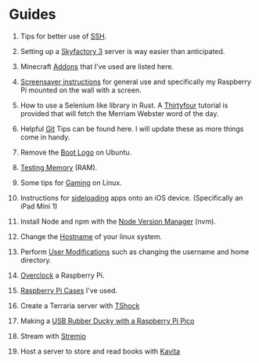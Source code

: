 # Guides

1. Tips for better use of [SSH](./guides/ssh.md).

2. Setting up a [Skyfactory 3](./guides/skyfactory3.md) server is way easier than anticipated.

3. Minecraft [Addons](./guides/minecraft_addons.md) that I've used are listed here.

4. [Screensaver instructions](./guides/screensaver.md) for general use and specifically my Raspberry Pi mounted on the wall with a screen.

5. How to use a Selenium like library in Rust. A [Thirtyfour](./guides/thirtyfour.md) tutorial is provided that will fetch the Merriam Webster word of the day.

6. Helpful [Git](./guides/git.md) Tips can be found here. I will update these as more things come in handy.

7. Remove the [Boot Logo](./guides/rm_boot_logo.md) on Ubuntu.

8. [Testing Memory](./guides/memtester.md) (RAM).

9. Some tips for [Gaming](./guides/gaming_on_linux.md) on Linux.

10. Instructions for [sideloading](./guides/ios_sideloading.md) apps onto an iOS device. (Specifically an iPad Mini 1)

11. Install Node and npm with the [Node Version Manager](./guides/install_node_ubuntu.md) (nvm).
    
12. Change the [Hostname](./guides/hostname.md) of your linux system.

13. Perform [User Modifications](./guides/linux_user_mods.md) such as changing the username and home directory.

14. [Overclock](./guides/rpi_overclocking.md) a Raspberry Pi.

15. [Raspberry Pi Cases](./guides/rpi_cases.md) I've used.

16. Create a Terraria server with [TShock](./guides/tshock.md)

17. Making a [USB Rubber Ducky with a Raspberry Pi Pico](./guides/pico-ducky/pico-ducky.md)

18. Stream with [Stremio](./guides/stremio.md)

19. Host a server to store and read books with [Kavita](./guides/kavita.md)